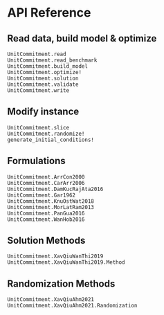 # API Reference

## Read data, build model & optimize

```@docs
UnitCommitment.read
UnitCommitment.read_benchmark
UnitCommitment.build_model
UnitCommitment.optimize!
UnitCommitment.solution
UnitCommitment.validate
UnitCommitment.write
```

## Modify instance

```@docs
UnitCommitment.slice
UnitCommitment.randomize!
generate_initial_conditions!
```

## Formulations

```@docs
UnitCommitment.ArrCon2000
UnitCommitment.CarArr2006
UnitCommitment.DamKucRajAta2016
UnitCommitment.Gar1962
UnitCommitment.KnuOstWat2018
UnitCommitment.MorLatRam2013
UnitCommitment.PanGua2016
UnitCommitment.WanHob2016
```

## Solution Methods

```@docs
UnitCommitment.XavQiuWanThi2019
UnitCommitment.XavQiuWanThi2019.Method
```

## Randomization Methods

```@docs
UnitCommitment.XavQiuAhm2021
UnitCommitment.XavQiuAhm2021.Randomization
```